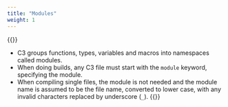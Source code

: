 ```yaml
---
title: "Modules"
weight: 1
---
```

{{<start>}}
- C3 groups functions, types, variables and macros into namespaces called modules.
- When doing builds, any C3 file must start with the `module` keyword, specifying the module.
- When compiling single files, the module is not needed and the module name is assumed to be the file name, converted to lower case, with any invalid characters replaced by underscore (`_`).
{{<end1>}}

